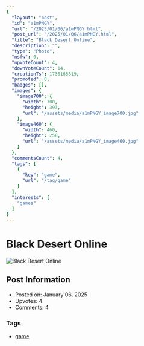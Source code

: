 ```yaml
---
{
  "layout": "post",
  "id": "a1mPNGY",
  "url": "/2025/01/06/a1mPNGY.html",
  "post_url": "/2025/01/06/a1mPNGY.html",
  "title": "Black Desert Online",
  "description": "",
  "type": "Photo",
  "nsfw": 0,
  "upVoteCount": 4,
  "downVoteCount": 14,
  "creationTs": 1736165819,
  "promoted": 0,
  "badges": [],
  "images": {
    "image700": {
      "width": 700,
      "height": 393,
      "url": "/assets/media/a1mPNGY_image700.jpg"
    },
    "image460": {
      "width": 460,
      "height": 258,
      "url": "/assets/media/a1mPNGY_image460.jpg"
    }
  },
  "commentsCount": 4,
  "tags": [
    {
      "key": "game",
      "url": "/tag/game"
    }
  ],
  "interests": [
    "games"
  ]
}
---
```


# Black Desert Online

![Black Desert Online](/assets/media/a1mPNGY_image700.jpg)

## Post Information

- Posted on: January 06, 2025
- Upvotes: 4
- Comments: 4

### Tags

- [game](/tag/game)
